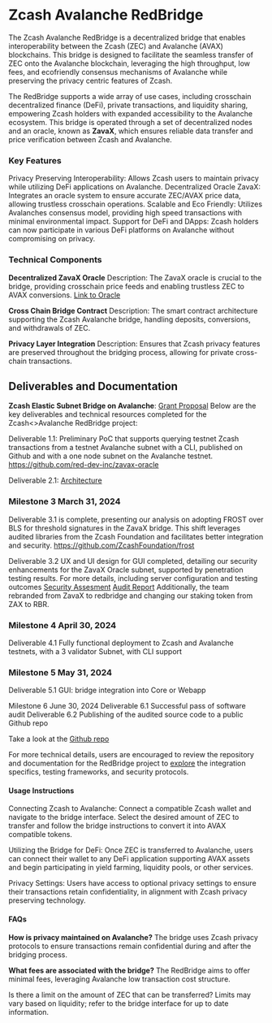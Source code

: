 # Zcash Avalanche RedBridge

The Zcash Avalanche RedBridge is a decentralized bridge that enables interoperability between the Zcash (ZEC) and Avalanche (AVAX) blockchains. This bridge is designed to facilitate the seamless transfer of ZEC onto the Avalanche blockchain, leveraging the high throughput, low fees, and ecofriendly consensus mechanisms of Avalanche while preserving the privacy centric features of Zcash.

The RedBridge supports a wide array of use cases, including crosschain decentralized finance (DeFi), private transactions, and liquidity sharing, empowering Zcash holders with expanded accessibility to the Avalanche ecosystem. This bridge is operated through a set of decentralized nodes and an oracle, known as **ZavaX**, which ensures reliable data transfer and price verification between Zcash and Avalanche.

### Key Features

Privacy Preserving Interoperability: Allows Zcash users to maintain privacy while utilizing DeFi applications on Avalanche.
Decentralized Oracle ZavaX: Integrates an oracle system to ensure accurate ZEC/AVAX price data, allowing trustless crosschain operations.
Scalable and Eco Friendly: Utilizes Avalanches consensus model, providing high speed transactions with minimal environmental impact.
Support for DeFi and DApps: Zcash holders can now participate in various DeFi platforms on Avalanche without compromising on privacy.

### Technical Components

**Decentralized ZavaX Oracle**
Description: The ZavaX oracle is crucial to the bridge, providing crosschain price feeds and enabling trustless ZEC to AVAX conversions.
[Link to Oracle](https://zavax-oracle.red.dev)

**Cross Chain Bridge Contract**
Description: The smart contract architecture supporting the Zcash Avalanche bridge, handling deposits, conversions, and withdrawals of ZEC.

**Privacy Layer Integration**
Description: Ensures that Zcash privacy features are preserved throughout the bridging process, allowing for private cross-chain transactions.

## Deliverables and Documentation

**Zcash Elastic Subnet Bridge on Avalanche**: [Grant Proposal](https://zcashgrants.org/gallery/25215916-53ea-4041-a3b2-6d00c487917d/36243580/)
Below are the key deliverables and technical resources completed for the Zcash<>Avalanche RedBridge project:

Deliverable 1.1: Preliminary PoC that supports querying testnet Zcash transactions from a testnet Avalanche subnet with a CLI, published on Github and with a one node subnet on the Avalanche testnet. https://github.com/red-dev-inc/zavax-oracle

Deliverable 2.1: [Architecture](https://github.com/red-dev-inc/zavax-bridge/tree/main/Architecture)


### Milestone 3 March 31, 2024

Deliverable 3.1 is complete, presenting our analysis on adopting FROST over BLS for threshold signatures in the ZavaX bridge. This shift leverages audited libraries from the Zcash Foundation and facilitates better integration and security. https://github.com/ZcashFoundation/frost

Deliverable 3.2 UX and UI design for GUI completed, detailing our security enhancements for the ZavaX Oracle subnet, supported by penetration testing results. For more details, including server configuration and testing outcomes [Security Assesment](https://github.com/red-dev-inc/zavax-oracle/blob/main/security/deployment-notes.md  )
[Audit Report](https://github.com/red-dev-inc/zavax-oracle/blob/main/security/pen-testing-report-2024-09.md)
Additionally, the team rebranded from ZavaX to redbridge and changing our staking token from ZAX to RBR.

### Milestone 4 April 30, 2024
Deliverable 4.1 Fully functional deployment to Zcash and Avalanche testnets, with a 3 validator Subnet, with CLI support

### Milestone 5 May 31, 2024
Deliverable 5.1 GUI: bridge integration into Core or Webapp

Milestone 6 June 30, 2024
Deliverable 6.1 Successful pass of software audit
Deliverable 6.2 Publishing of the audited source code to a public Github repo

Take a look at the [Github repo](https://github.com/red-dev-inc/zavax-bridge/tree/main/Architecture)
  
For more technical details, users are encouraged to review the repository and documentation for the RedBridge project to [explore](https://zcashgrants.org/gallery/25215916-53ea-4041-a3b2-6d00c487917d/36243580/) the integration specifics, testing frameworks, and security protocols.


#### Usage Instructions

Connecting Zcash to Avalanche:
Connect a compatible Zcash wallet and navigate to the bridge interface.
Select the desired amount of ZEC to transfer and follow the bridge instructions to convert it into AVAX compatible tokens.
   
Utilizing the Bridge for DeFi:
Once ZEC is transferred to Avalanche, users can connect their wallet to any DeFi application supporting AVAX assets and begin participating in yield farming, liquidity pools, or other services.

Privacy Settings:
Users have access to optional privacy settings to ensure their transactions retain confidentiality, in alignment with Zcash privacy preserving technology.

#### FAQs

**How is privacy maintained on Avalanche?**
The bridge uses Zcash privacy protocols to ensure transactions remain confidential during and after the bridging process.

**What fees are associated with the bridge?**
The RedBridge aims to offer minimal fees, leveraging Avalanche low transaction cost structure.

Is there a limit on the amount of ZEC that can be transferred?
Limits may vary based on liquidity; refer to the bridge interface for up to date information.
